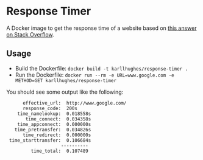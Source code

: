 # Response Timer
A Docker image to get the response time of a website based on [this answer on Stack Overflow](https://stackoverflow.com/a/22625150/977192).

## Usage
- Build the Dockerfile: `docker build -t karllhughes/response-timer .`
- Run the Dockerfile: `docker run --rm -e URL=www.google.com -e METHOD=GET karllhughes/response-timer`

You should see some output like the following:

```
      effective_url:  http://www.google.com/
      response_code:  200s
    time_namelookup:  0.018558s
       time_connect:  0.034358s
    time_appconnect:  0.000000s
   time_pretransfer:  0.034826s
      time_redirect:  0.000000s
 time_starttransfer:  0.106684s
                    ----------
         time_total:  0.107489
```
